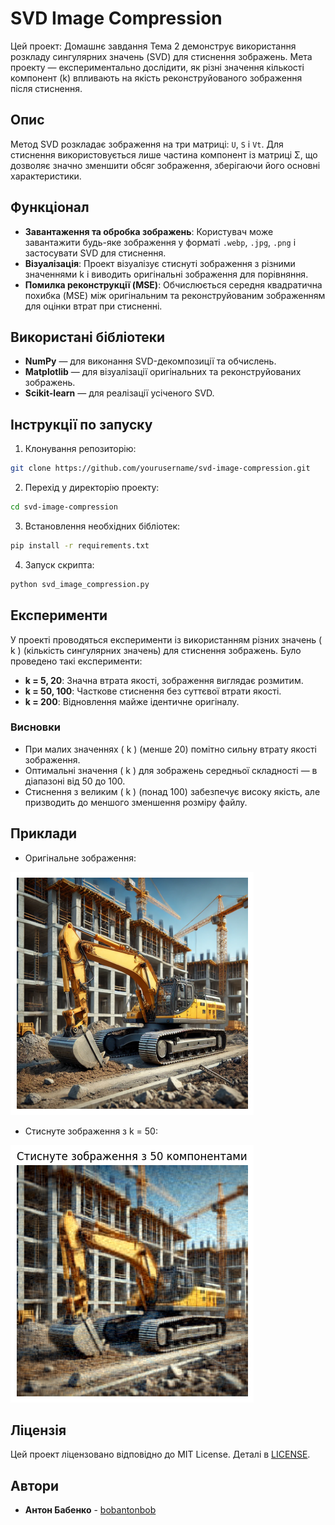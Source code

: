 
# SVD Image Compression

Цей проект: Домашнє завдання Тема 2 демонструє використання розкладу сингулярних значень (SVD) для стиснення зображень. Мета проекту — експериментально дослідити, як різні значення кількості компонент (k) впливають на якість реконструйованого зображення після стиснення.

## Опис

Метод SVD розкладає зображення на три матриці: `U`, `S` і `Vt`. Для стиснення використовується лише частина компонент із матриці Σ, що дозволяє значно зменшити обсяг зображення, зберігаючи його основні характеристики.

## Функціонал

- **Завантаження та обробка зображень**: Користувач може завантажити будь-яке зображення у форматі `.webp`, `.jpg`, `.png` і застосувати SVD для стиснення.
- **Візуалізація**: Проект візуалізує стиснуті зображення з різними значеннями k і виводить оригінальні зображення для порівняння.
- **Помилка реконструкції (MSE)**: Обчислюється середня квадратична похибка (MSE) між оригінальним та реконструйованим зображенням для оцінки втрат при стисненні.

## Використані бібліотеки

- **NumPy** — для виконання SVD-декомпозиції та обчислень.
- **Matplotlib** — для візуалізації оригінальних та реконструйованих зображень.
- **Scikit-learn** — для реалізації усіченого SVD.

## Інструкції по запуску

1. Клонування репозиторію:

```bash
git clone https://github.com/yourusername/svd-image-compression.git
```

2. Перехід у директорію проекту:

```bash
cd svd-image-compression
```

3. Встановлення необхідних бібліотек:

```bash
pip install -r requirements.txt
```

4. Запуск скрипта:

```bash
python svd_image_compression.py
```

## Експерименти

У проекті проводяться експерименти із використанням різних значень \( k \) (кількість сингулярних значень) для стиснення зображень. Було проведено такі експерименти:

- **k = 5, 20**: Значна втрата якості, зображення виглядає розмитим.
- **k = 50, 100**: Часткове стиснення без суттєвої втрати якості.
- **k = 200**: Відновлення майже ідентичне оригіналу.

### Висновки

- При малих значеннях \( k \) (менше 20) помітно сильну втрату якості зображення.
- Оптимальні значення \( k \) для зображень середньої складності — в діапазоні від 50 до 100.
- Стиснення з великим \( k \) (понад 100) забезпечує високу якість, але призводить до меншого зменшення розміру файлу.

## Приклади

- Оригінальне зображення:

![Original](DALL_1_k.png)

- Стиснуте зображення з k = 50:

![Compressed](DALL_1_k50.png)

## Ліцензія

Цей проект ліцензовано відповідно до MIT License. Деталі в [LICENSE](LICENSE).

## Автори

- **Антон Бабенко** - [bobantonbob](https://github.com/bobantonbob)
